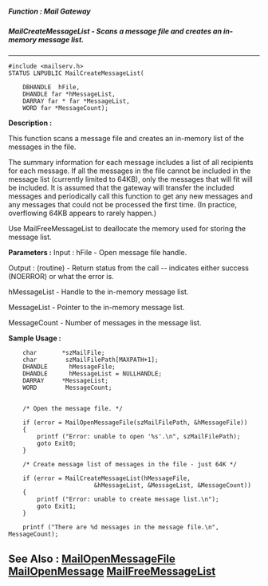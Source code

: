 ##### Function : Mail Gateway
##### MailCreateMessageList - Scans a message file and creates an in-memory message list.
---
```
#include <mailserv.h>
STATUS LNPUBLIC MailCreateMessageList(

	DBHANDLE  hFile,
	DHANDLE far *hMessageList,
	DARRAY far * far *MessageList,
	WORD far *MessageCount);
```
**Description :**

This function scans a message file and creates an in-memory list of the 
messages in the file.

The summary information for each message includes a list of all recipients for 
each message.  If all the messages in the file cannot be included in the 
message list (currently limited to 64KB), only the messages that will fit will 
be included.  It is assumed that the gateway will transfer the included 
messages and periodically call this function to get any new messages and any 
messages that could not be processed the first time.  (In practice, overflowing 
64KB appears to rarely happen.)

  Use MailFreeMessageList to deallocate the memory used for storing the message 
list.

**Parameters :**
Input :
hFile  -  Open message file handle.

Output :
(routine)  -  Return status from the call -- indicates either success (NOERROR) or what the error is.


hMessageList  -  Handle to the in-memory message list.

MessageList  -  Pointer to the in-memory message list.

MessageCount  -  Number of messages in the message list.


**Sample Usage :**
```
    char       *szMailFile;
    char        szMailFilePath[MAXPATH+1];
    DHANDLE      hMessageFile;
    DHANDLE      hMessageList = NULLHANDLE;
    DARRAY     *MessageList;
    WORD        MessageCount;
   
   
    /* Open the message file. */

    if (error = MailOpenMessageFile(szMailFilePath, &hMessageFile))
    {
        printf ("Error: unable to open '%s'.\n", szMailFilePath);
        goto Exit0;
    }

    /* Create message list of messages in the file - just 64K */

    if (error = MailCreateMessageList(hMessageFile, 
                        &hMessageList, &MessageList, &MessageCount))
    {
        printf ("Error: unable to create message list.\n");
        goto Exit1;
    }

    printf ("There are %d messages in the message file.\n", MessageCount);
```
**See Also :**
[MailOpenMessageFile](/domino-c-api-docs/reference/Func/MailOpenMessageFile)
[MailOpenMessage](/domino-c-api-docs/reference/Func/MailOpenMessage)
[MailFreeMessageList](/domino-c-api-docs/reference/Func/MailFreeMessageList)
---
